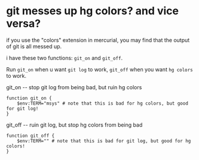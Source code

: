 ﻿# git messes up hg colors? and vice versa?

if you use the "colors" extension in mercurial, you may find that the output of git is all messed up.

i have these two functions: `git_on` and `git_off`.


Run `git_on` when u want `git log` to work, `git_off` when you want `hg colors` to work.


git_on    -- stop git log from being bad, but ruin hg colors

    function git_on {
        $env:TERM="msys" # note that this is bad for hg colors, but good for git log!
    }

git_off    -- ruin git log, but stop hg colors from being bad

    function git_off {
        $env:TERM="" # note that this is bad for git log, but good for hg colors!
    }